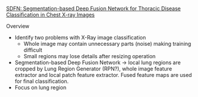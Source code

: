 [SDFN: Segmentation-based Deep Fusion Network for Thoracic Disease Classification in Chest X-ray Images](https://arxiv.org/pdf/1810.12959.pdf)

Overview
- Identify two problems with X-Ray image classification
  - Whole image may contain unnecessary parts (noise) making training difficult
  - Small regions may lose details after resizing operation
- Segmentation-based Deep Fusion Network -> local lung regions are cropped by Lung Region Generator (RPN?), whole image feature extractor and local patch feature extractor. Fused feature maps are used for final classification.
- Focus on lung region
